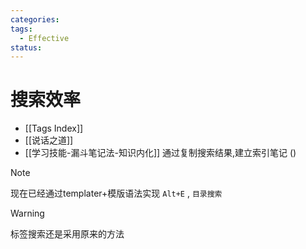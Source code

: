 ```yaml
---
categories:
tags:
  - Effective
status:
---
```

# 搜索效率

- [[Tags Index]]
- [[说话之道]]
- [[学习技能-漏斗笔记法-知识内化]]
通过复制搜索结果,建立索引笔记  ()

>[!note]
>现在已经通过templater+模版语法实现 `Alt+E` , `目录搜索`

>[!warning]
>标签搜索还是采用原来的方法
